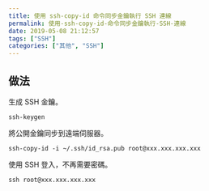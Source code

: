 ```yaml
---
title: 使用 ssh-copy-id 命令同步金鑰執行 SSH 連線
permalink: 使用-ssh-copy-id-命令同步金鑰執行-SSH-連線
date: 2019-05-08 21:12:57
tags: ["SSH"]
categories: ["其他", "SSH"]
---
```


## 做法

生成 SSH 金鑰。

```CMD
ssh-keygen
```

將公開金鑰同步到遠端伺服器。

```CMD
ssh-copy-id -i ~/.ssh/id_rsa.pub root@xxx.xxx.xxx.xxx
```

使用 SSH 登入，不再需要密碼。

```CMD
ssh root@xxx.xxx.xxx.xxx
```
